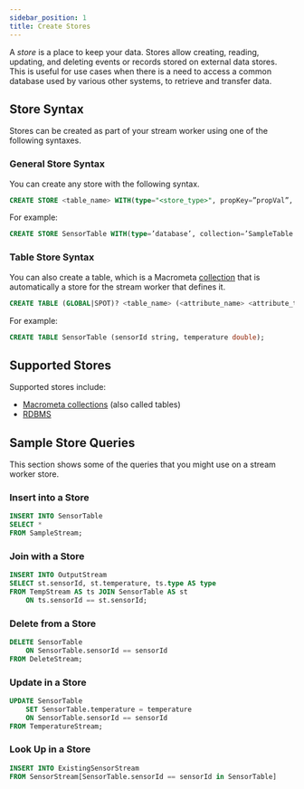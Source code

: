 ```yaml
---
sidebar_position: 1
title: Create Stores
---
```


A _store_ is a place to keep your data. Stores allow creating, reading, updating, and deleting events or records stored on external data stores. This is useful for use cases when there is a need to access a common database used by various other systems, to retrieve and transfer data.

## Store Syntax

Stores can be created as part of your stream worker using one of the following syntaxes.

### General Store Syntax

You can create any store with the following syntax.

```sql
CREATE STORE <table_name> WITH(type="<store_type>", propKey=”propVal”, … , PrimaryKey='<attribute_name>', Index='<attribute_name>')(<attribute_name> <attribute_type>, ...);
```

For example:

```sql
CREATE STORE SensorTable WITH(type=’database’, collection=’SampleTable’, map.type=’json’) (sensorId string, temperature double);
```

### Table Store Syntax

You can also create a table, which is a Macrometa [collection](../../collections/index.md) that is automatically a store for the stream worker that defines it.

```sql
CREATE TABLE (GLOBAL|SPOT)? <table_name> (<attribute_name> <attribute_type>, ...);
```

For example:

```sql
CREATE TABLE SensorTable (sensorId string, temperature double);
```

## Supported Stores

Supported stores include:

- [Macrometa collections](../../collections/index.md) (also called tables)
- [RDBMS](rdbms.md)

## Sample Store Queries

This section shows some of the queries that you might use on a stream worker store.

### Insert into a Store

```sql
INSERT INTO SensorTable
SELECT *
FROM SampleStream;
```

### Join with a Store

```sql
INSERT INTO OutputStream
SELECT st.sensorId, st.temperature, ts.type AS type
FROM TempStream AS ts JOIN SensorTable AS st
    ON ts.sensorId == st.sensorId;
```

### Delete from a Store

```sql
DELETE SensorTable
	ON SensorTable.sensorId == sensorId
FROM DeleteStream;
```

### Update in a Store

```sql
UPDATE SensorTable
	SET SensorTable.temperature = temperature
	ON SensorTable.sensorId == sensorId
FROM TemperatureStream;
```

### Look Up in a Store

```sql
INSERT INTO ExistingSensorStream
FROM SensorStream[SensorTable.sensorId == sensorId in SensorTable]
```
